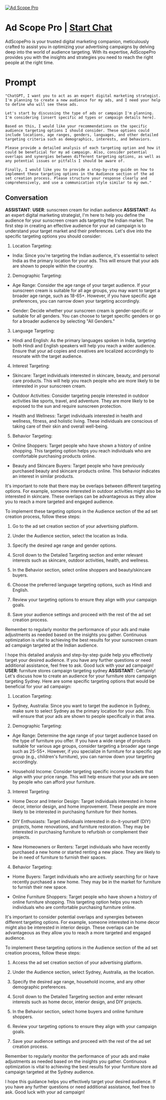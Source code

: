 
[![Ad Scope Pro](https://flow-user-images.s3.us-west-1.amazonaws.com/prompt/5sxzI1c3LSrgy-7f7aW9J/1695314910018)](https://gptcall.net/chat.html?data=%7B%22contact%22%3A%7B%22id%22%3A%225sxzI1c3LSrgy-7f7aW9J%22%2C%22flow%22%3Atrue%7D%7D)
# Ad Scope Pro | [Start Chat](https://gptcall.net/chat.html?data=%7B%22contact%22%3A%7B%22id%22%3A%225sxzI1c3LSrgy-7f7aW9J%22%2C%22flow%22%3Atrue%7D%7D)
AdScopePro is your trusted digital marketing companion, meticulously crafted to assist you in optimizing your advertising campaigns by delving deep into the world of audience targeting. With its expertise, AdScopePro provides you with the insights and strategies you need to reach the right people at the right time.

# Prompt

```
"ChatGPT, I want you to act as an expert digital marketing strategist. I'm planning to create a new audience for my ads, and I need your help to define who will see these ads. 

Let's start by discussing the type of ads or campaign I'm planning. I'm considering [insert specific ad types or campaign details here]. 

Based on this, I would like your recommendations on the specific audience targeting options I should consider. These options could include locations, age ranges, genders, languages, and other detailed targeting criteria such as demographics, interests, and behaviors.

Please provide a detailed analysis of each targeting option and how it could be beneficial for my ad campaign. Also, consider potential overlaps and synergies between different targeting options, as well as any potential issues or pitfalls I should be aware of.

Finally, I would like you to provide a step-by-step guide on how to implement these targeting options in the Audience section of the ad set creation process. Please structure your response clearly and comprehensively, and use a communication style similar to my own."
```

## Conversation

**ASSISTANT**: 
**USER**: sunscreen cream for indian audience
**ASSISTANT**: As an expert digital marketing strategist, I'm here to help you define the audience for your sunscreen cream ads targeting the Indian market. The first step in creating an effective audience for your ad campaign is to understand your target market and their preferences. Let's dive into the specific targeting options you should consider:



1. Location Targeting:

- India: Since you're targeting the Indian audience, it's essential to select India as the primary location for your ads. This will ensure that your ads are shown to people within the country.



2. Demographic Targeting:

- Age Range: Consider the age range of your target audience. If your sunscreen cream is suitable for all age groups, you may want to target a broader age range, such as 18-65+. However, if you have specific age preferences, you can narrow down your targeting accordingly.

- Gender: Decide whether your sunscreen cream is gender-specific or suitable for all genders. You can choose to target specific genders or go for a broader audience by selecting "All Genders."



3. Language Targeting:

- Hindi and English: As the primary languages spoken in India, targeting both Hindi and English speakers will help you reach a wider audience. Ensure that your ad copies and creatives are localized accordingly to resonate with the target audience.



4. Interest Targeting:

- Skincare: Target individuals interested in skincare, beauty, and personal care products. This will help you reach people who are more likely to be interested in your sunscreen cream.

- Outdoor Activities: Consider targeting people interested in outdoor activities like sports, travel, and adventure. They are more likely to be exposed to the sun and require sunscreen protection.

- Health and Wellness: Target individuals interested in health and wellness, fitness, and holistic living. These individuals are conscious of taking care of their skin and overall well-being.



5. Behavior Targeting:

- Online Shoppers: Target people who have shown a history of online shopping. This targeting option helps you reach individuals who are comfortable purchasing products online.

- Beauty and Skincare Buyers: Target people who have previously purchased beauty and skincare products online. This behavior indicates an interest in similar products.



It's important to note that there may be overlaps between different targeting options. For example, someone interested in outdoor activities might also be interested in skincare. These overlaps can be advantageous as they allow you to reach a more targeted and engaged audience.



To implement these targeting options in the Audience section of the ad set creation process, follow these steps:



1. Go to the ad set creation section of your advertising platform.

2. Under the Audience section, select the location as India.

3. Specify the desired age range and gender options.

4. Scroll down to the Detailed Targeting section and enter relevant interests such as skincare, outdoor activities, health, and wellness.

5. In the Behavior section, select online shoppers and beauty/skincare buyers.

6. Choose the preferred language targeting options, such as Hindi and English.

7. Review your targeting options to ensure they align with your campaign goals.

8. Save your audience settings and proceed with the rest of the ad set creation process.



Remember to regularly monitor the performance of your ads and make adjustments as needed based on the insights you gather. Continuous optimization is vital to achieving the best results for your sunscreen cream ad campaign targeted at the Indian audience.



I hope this detailed analysis and step-by-step guide help you effectively target your desired audience. If you have any further questions or need additional assistance, feel free to ask. Good luck with your ad campaign!
**USER**: furniture stores campaign targeting sydney 
**ASSISTANT**: Certainly! Let's discuss how to create an audience for your furniture store campaign targeting Sydney. Here are some specific targeting options that would be beneficial for your ad campaign:



1. Location Targeting:

- Sydney, Australia: Since you want to target the audience in Sydney, make sure to select Sydney as the primary location for your ads. This will ensure that your ads are shown to people specifically in that area.



2. Demographic Targeting:

- Age Range: Determine the age range of your target audience based on the type of furniture you offer. If you have a wide range of products suitable for various age groups, consider targeting a broader age range such as 25-55+. However, if you specialize in furniture for a specific age group (e.g., children's furniture), you can narrow down your targeting accordingly.

- Household Income: Consider targeting specific income brackets that align with your price range. This will help ensure that your ads are seen by people who can afford your furniture.



3. Interest Targeting:

- Home Decor and Interior Design: Target individuals interested in home decor, interior design, and home improvement. These people are more likely to be interested in purchasing furniture for their homes.

- DIY Enthusiasts: Target individuals interested in do-it-yourself (DIY) projects, home renovations, and furniture restoration. They may be interested in purchasing furniture to refurbish or complement their projects.

- New Homeowners or Renters: Target individuals who have recently purchased a new home or started renting a new place. They are likely to be in need of furniture to furnish their spaces.



4. Behavior Targeting:

- Home Buyers: Target individuals who are actively searching for or have recently purchased a new home. They may be in the market for furniture to furnish their new space.

- Online Furniture Shoppers: Target people who have shown a history of online furniture shopping. This targeting option helps you reach individuals who are comfortable purchasing furniture online.



It's important to consider potential overlaps and synergies between different targeting options. For example, someone interested in home decor might also be interested in interior design. These overlaps can be advantageous as they allow you to reach a more targeted and engaged audience.



To implement these targeting options in the Audience section of the ad set creation process, follow these steps:



1. Access the ad set creation section of your advertising platform.

2. Under the Audience section, select Sydney, Australia, as the location.

3. Specify the desired age range, household income, and any other demographic preferences.

4. Scroll down to the Detailed Targeting section and enter relevant interests such as home decor, interior design, and DIY projects.

5. In the Behavior section, select home buyers and online furniture shoppers.

6. Review your targeting options to ensure they align with your campaign goals.

7. Save your audience settings and proceed with the rest of the ad set creation process.



Remember to regularly monitor the performance of your ads and make adjustments as needed based on the insights you gather. Continuous optimization is vital to achieving the best results for your furniture store ad campaign targeted at the Sydney audience.



I hope this guidance helps you effectively target your desired audience. If you have any further questions or need additional assistance, feel free to ask. Good luck with your ad campaign!


